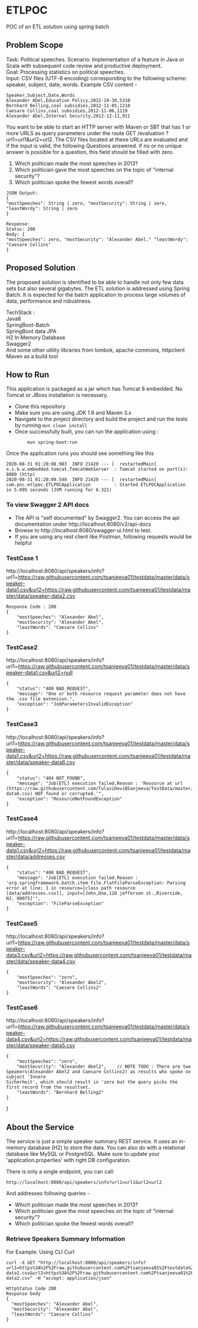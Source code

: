 # ETLPOC
POC of an ETL solution using spring batch

## Problem Scope
Task: Political speeches. 
Scenario: Implementation of a feature in Java or Scala with subsequent code review and productive deployment.  
Goal: Processing statistics on political speeches.  
Input: CSV files (UTF-8 encoding) corresponding to the following scheme:  
speaker, subject, date, words. Example CSV content -  

```
Speaker,Subject,Date,Words
Alexander Abel,Education Policy,2012-10-30,5310 
Bernhard Belling,coal subsidies,2012-11-05,1210 
Caesare Collins,coal subsidies,2012-11-06,1119
Alexander Abel,Internal Security,2012-12-11,911

```

You want to be able to start an HTTP server with Maven or SBT that has 1 or more URLS as query parameters under the route 
GET /evaluation ?url1=url1&url2=url2.
The CSV files located at these URLs are evaluated and if the input is valid, the following Questions answered. 
If no or no unique answer is possible for a question, this field should be filled with zero.
1. Which politician made the most speeches in 2013?
2. Which politician gave the most speeches on the topic of "internal security"? 
3. Which politician spoke the fewest words overall?

```
JSON Output:
{
"mostSpeeches": String | zero, "mostSecurity": String | zero, "leastWordy": String | zero
}
```

```
Response:
Status: 200
Body: {
"mostSpeeches": zero, "mostSecurity": "Alexander Abel." "leastWordy": "Caesare Collins"
}
```

## Proposed Solution
The proposed solution is identified to be able to handle not only few data sets but also several gigabytes.
The ETL solution is addressed using Spring Batch. It is expected for the batch application to process large volumes of data, performance and robustness. 

TechStack :  
Java8  
SpringBoot-Batch  
SpringBoot data JPA  
H2 In Memory Database  
Swagger2  
And some other utility libraries from lombok, apache commons, httpclient  
Maven as a build tool  

## How to Run
This application is packaged as a jar which has Tomcat 8 embedded. No Tomcat or JBoss installation is necessary. 

* Clone this repository 
* Make sure you are using JDK 1.8 and Maven 3.x
* Navigate to the project directory and build the project and run the tests by running ```mvn clean install```
* Once successfully built, you can run the application using :
```
        mvn spring-boot:run

```

Once the application runs you should see something like this

```
2020-08-31 01:20:08.983  INFO 21420 --- [  restartedMain] o.s.b.w.embedded.tomcat.TomcatWebServer  : Tomcat started on port(s): 8080 (http)
2020-08-31 01:20:09.548  INFO 21420 --- [  restartedMain] com.pnc.etlpoc.ETLPOCApplication         : Started ETLPOCApplication in 5.095 seconds (JVM running for 6.321)
```

### To view Swagger 2 API docs

* The API is "self documented" by Swagger2. You can access the api documentation under http://localhost:8080/v2/api-docs
* Browse to http://localhost:8080/swagger-ui.html to test.
* If you are using any rest client like Postman, following requests would be helpful

### TestCase 1
http://localhost:8080/api/speakers/info?url1=https://raw.githubusercontent.com/tsanjeeva01/testdata/master/data/speaker-data1.csv&url2=https://raw.githubusercontent.com/tsanjeeva01/testdata/master/data/speaker-data2.csv
```
Response Code : 200
{
    "mostSpeeches": "Alexander Abel",
    "mostSecurity": "Alexander Abel",
    "leastWords": "Caesare Collins"
}
```

### TestCase2
http://localhost:8080/api/speakers/info?url1=https://raw.githubusercontent.com/tsanjeeva01/testdata/master/data/speaker-data1.csv&url2=null
```
{
    "status": "400 BAD_REQUEST",
    "message": "One or both resource request parameter does not have the .csv file extension.",
    "exception": "JobParametersInvalidException"
}
```

### TestCase3
http://localhost:8080/api/speakers/info?url1=https://raw.githubusercontent.com/tsanjeeva01/testdata/master/data/speaker-data1.csv&url2=https://raw.githubusercontent.com/tsanjeeva01/testdata/master/data/speaker-data6.csv
```
{
    "status": "404 NOT_FOUND",
    "message": "Job[ETL] execution failed.Reason : 'Resource at url (https://raw.githubusercontent.com/TulasiDeviBSanjeeva/TestData/master/data/speaker-data6.csv) NOT found or corrupted.'",
    "exception": "ResourceNotFoundException"
}
```

### TestCase4
http://localhost:8080/api/speakers/info?url1=https://raw.githubusercontent.com/tsanjeeva01/testdata/master/data/speaker-data1.csv&url2=https://raw.githubusercontent.com/tsanjeeva01/testdata/master/data/addresses.csv
```
{
    "status": "400 BAD_REQUEST",
    "message": "Job[ETL] execution failed.Reason : 'org.springframework.batch.item.file.FlatFileParseException: Parsing error at line: 1 in resource=[class path resource [data/addresses.csv]], input=[John,Doe,120 jefferson st.,Riverside, NJ, 08075]'",
    "exception": "FileParseException"
}
```

### TestCase5
http://localhost:8080/api/speakers/info?url1=https://raw.githubusercontent.com/tsanjeeva01/testdata/master/data/speaker-data3.csv&url2=https://raw.githubusercontent.com/tsanjeeva01/testdata/master/data/speaker-data4.csv
```
{
    "mostSpeeches": "zero",
    "mostSecurity": "Alexander Abel2",
    "leastWords": "Caesare Collins2"
}
```

### TestCase6
http://localhost:8080/api/speakers/info?url1=https://raw.githubusercontent.com/tsanjeeva01/testdata/master/data/speaker-data4.csv&url2=https://raw.githubusercontent.com/tsanjeeva01/testdata/master/data/speaker-data5.csv

```
{
    "mostSpeeches": "zero",
    "mostSecurity": "Alexander Abel2",    // NOTE TODO : There are two Speakers(Alexander Abel2 and Caesare Collins2) as results who spoke on subject 'Innere                                                      Sicherheit', which should result in 'zero but the query picks the first record from the resultset.
    "leastWords": "Bernhard Belling2"
}
```
}

## About the Service

The service is just a simple speaker summary REST service. It uses an in-memory database (H2) to store the data. You can also do with a relational database like MySQL or PostgreSQL. Make sure to update your 'application.properties' with right DB configuration.

There is only a single endpoint, you can call:

```
http://localhost:8080/api/speakers/info?url1=url1&url2=url2
```
And addresses following queries -
* Which politician made the most speeches in 2013?
* Which politician gave the most speeches on the topic of "internal security"?
* Which politician spoke the fewest words overall?

### Retrieve Speakers Summary Information

For Example: Using CLI Curl
```
curl -X GET "http://localhost:8080/api/speakers/info?url1=https%3A%2F%2Fraw.githubusercontent.com%2Ftsanjeeva01%2Ftestdata%2Fmaster%2Fdata%2Fspeaker-data1.csv&url2=https%3A%2F%2Fraw.githubusercontent.com%2Ftsanjeeva01%2Ftestdata%2Fmaster%2Fdata%2Fspeaker-data2.csv" -H "accept: application/json"

HttpStatus Code 200
Response body
{
  "mostSpeeches": "Alexander Abel",
  "mostSecurity": "Alexander Abel",
  "leastWords": "Caesare Collins"
}
```


